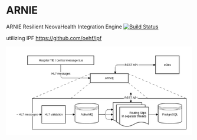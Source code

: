 # ARNIE

ARNIE Resilient NeovaHealth Integration Engine [![Build Status](https://travis-ci.org/NeovaHealth/ARNIE.svg?branch=master)](https://travis-ci.org/NeovaHealth/ARNIE)

utilizing IPF https://github.com/oehf/ipf

![alt tag](https://github.com/NeovaHealth/ARNIE/blob/master/ARNIE%20overview.png)

